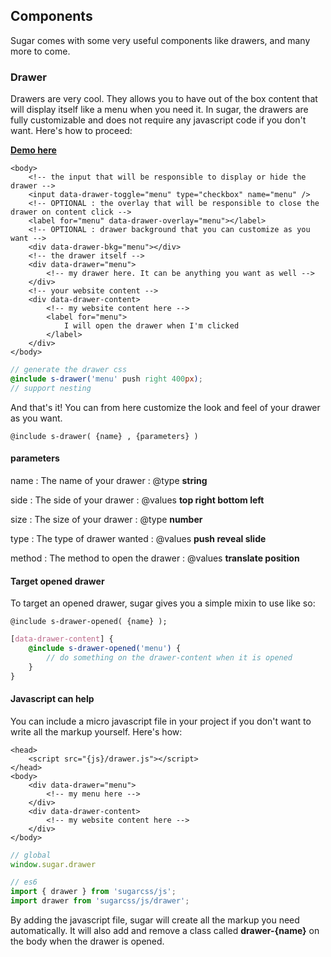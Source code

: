 ## Components

Sugar comes with some very useful components like drawers, and many more to come.

### Drawer

Drawers are very cool. They allows you to have out of the box content that will display itself like a menu when you need it.
In sugar, the drawers are fully customizable and does not require any javascript code if you don't want.
Here's how to proceed:

**[Demo here](http://olivierbossel.github.io/sugar/demo.html#menu)**

```markup
<body>
	<!-- the input that will be responsible to display or hide the drawer -->
	<input data-drawer-toggle="menu" type="checkbox" name="menu" />
	<!-- OPTIONAL : the overlay that will be responsible to close the drawer on content click -->
	<label for="menu" data-drawer-overlay="menu"></label>
	<!-- OPTIONAL : drawer background that you can customize as you want -->
	<div data-drawer-bkg="menu"></div>
	<!-- the drawer itself -->
	<div data-drawer="menu">
		<!-- my drawer here. It can be anything you want as well -->
	</div>
	<!-- your website content -->
	<div data-drawer-content>
		<!-- my website content here -->
		<label for="menu">
			I will open the drawer when I'm clicked
		</label>
	</div>
</body>
```

```scss
// generate the drawer css
@include s-drawer('menu' push right 400px);
// support nesting
```

And that's it! You can from here customize the look and feel of your drawer as you want.

```fn
@include s-drawer( {name} , {parameters} )
```


#### parameters

name
: 	The name of your drawer
: 	@type **string**

side
: 	The side of your drawer
: 	@values **top right bottom left**

size
: 	The size of your drawer
: 	@type **number**

type
: 	The type of drawer wanted
: 	@values **push reveal slide**

method
: 	The method to open the drawer
: 	@values **translate position**


#### Target opened drawer

To target an opened drawer, sugar gives you a simple mixin to use like so:

```fn
@include s-drawer-opened( {name} );
```

```scss
[data-drawer-content] {
	@include s-drawer-opened('menu') {
		// do something on the drawer-content when it is opened
	}
}
```


#### Javascript can help

You can include a micro javascript file in your project if you don't want to write all the markup yourself. Here's how:

```markup
<head>
	<script src="{js}/drawer.js"></script>
</head>
<body>
	<div data-drawer="menu">
		<!-- my menu here -->
	</div>
	<div data-drawer-content>
		<!-- my website content here -->
	</div>
</body>
```

```javascript
// global
window.sugar.drawer

// es6
import { drawer } from 'sugarcss/js';
import drawer from 'sugarcss/js/drawer';
```

By adding the javascript file, sugar will create all the markup you need automatically. It will also add and remove a class called **drawer-{name}** on the body when the drawer is opened.
